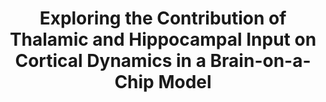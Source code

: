 ---
title: "Exploring the Contribution of Thalamic and Hippocampal Input on Cortical Dynamics in a Brain-on-a-Chip Model"
description: "The huge connectivity of the brain and the cellular diversity, which characterize the neuronal populations in the different anatomical districts, are considered two of the main sources originating the complex patterns of electrophysiological activity. Despite the advancements in neurotechnologies, which allowed investigating the brain complexity with a high level of precision, the use of simplified in vitro brain-on-a-chip models results to be a widespread alternative. In the present work, we used an in vitro brain-regions-on-a-chip model to explore the role of thalamic and hippocampal neurons in modulating the dynamics of cortical ensembles. We recorded the emerging electrophysiological activity by means of Micro-Electrode Arrays (MEAs) paired with ad hoc polymeric structures in order to recreate interconnected heterogeneous networks. We demonstrated that two specific neuronal inputs (thalamic and hippocampal) modulated cortical dynamics differently. The observed variation in the cortical activity was sustained by a specific reorganization of the functional inhibitory connections with respect to the cortical homogeneous controls. In perspective, the possibility to design in vitro specific interconnected brain-regions-on-a-chip and to record their electrophysiological activity could be an alternative approach to investigate neurodegenerative pathologies affecting the connectivity among different neuronal populations. For more information <a href='10.1109/TMRB.2021.3072234'>here</a>."
picture: jneabc023f3_hr.jpg

label_default:  
label_primary: "phd"
label_success: "paper"
label_info: 
label_warning: 
label_danger: 
---